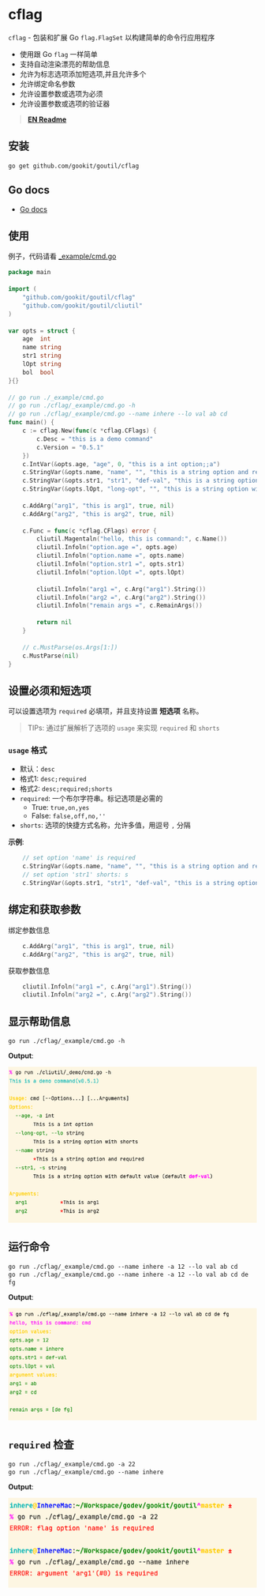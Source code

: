 # cflag

`cflag` - 包装和扩展 Go `flag.FlagSet` 以构建简单的命令行应用程序

- 使用跟 Go `flag` 一样简单
- 支持自动渲染漂亮的帮助信息
- 允许为标志选项添加短选项,并且允许多个
- 允许绑定命名参数
- 允许设置参数或选项为必须
- 允许设置参数或选项的验证器

> **[EN Readme](README.md)**

## 安装

```shell
go get github.com/gookit/goutil/cflag
```

## Go docs

- [Go docs](https://pkg.go.dev/github.com/gookit/goutil/cflag)

## 使用

例子，代码请看 [_example/cmd.go](_example/cmd.go)

```go title="cflag/_example/cmd.go"
package main

import (
	"github.com/gookit/goutil/cflag"
	"github.com/gookit/goutil/cliutil"
)

var opts = struct {
    age  int
    name string
    str1 string
    lOpt string
    bol  bool
}{}

// go run ./_example/cmd.go
// go run ./cflag/_example/cmd.go -h
// go run ./cflag/_example/cmd.go --name inhere --lo val ab cd
func main() {
	c := cflag.New(func(c *cflag.CFlags) {
		c.Desc = "this is a demo command"
		c.Version = "0.5.1"
	})
	c.IntVar(&opts.age, "age", 0, "this is a int option;;a")
	c.StringVar(&opts.name, "name", "", "this is a string option and required;true")
	c.StringVar(&opts.str1, "str1", "def-val", "this is a string option with default value;;s")
	c.StringVar(&opts.lOpt, "long-opt", "", "this is a string option with shorts;;lo")

	c.AddArg("arg1", "this is arg1", true, nil)
	c.AddArg("arg2", "this is arg2", true, nil)

	c.Func = func(c *cflag.CFlags) error {
		cliutil.Magentaln("hello, this is command:", c.Name())
		cliutil.Infoln("option.age =", opts.age)
		cliutil.Infoln("option.name =", opts.name)
		cliutil.Infoln("option.str1 =", opts.str1)
		cliutil.Infoln("option.lOpt =", opts.lOpt)

		cliutil.Infoln("arg1 =", c.Arg("arg1").String())
		cliutil.Infoln("arg2 =", c.Arg("arg2").String())
		cliutil.Infoln("remain args =", c.RemainArgs())

		return nil
	}

	// c.MustParse(os.Args[1:])
	c.MustParse(nil)
}
```

## 设置必须和短选项

可以设置选项为 `required` 必填项，并且支持设置 **短选项** 名称。

> TIPs: 通过扩展解析了选项的 `usage` 来实现 `required` 和 `shorts`

### `usage` 格式

- 默认：`desc`
- 格式1: `desc;required`
- 格式2: `desc;required;shorts`
- `required`: 一个布尔字符串。标记选项是必需的
  - True: `true,on,yes`
  - False: `false,off,no,''`
- `shorts`: 选项的快捷方式名称，允许多值，用逗号 `,` 分隔

**示例**:

```go
    // set option 'name' is required
	c.StringVar(&opts.name, "name", "", "this is a string option and required;true")
    // set option 'str1' shorts: s
	c.StringVar(&opts.str1, "str1", "def-val", "this is a string option with default value;;s")
```

## 绑定和获取参数

绑定参数信息

```go
	c.AddArg("arg1", "this is arg1", true, nil)
	c.AddArg("arg2", "this is arg2", true, nil)
```

获取参数信息

```go
	cliutil.Infoln("arg1 =", c.Arg("arg1").String())
	cliutil.Infoln("arg2 =", c.Arg("arg2").String())
```

## 显示帮助信息

```shell
go run ./cflag/_example/cmd.go -h
```

**Output**:

![cmd-help](_example/cmd-help.png)

## 运行命令

```shell
go run ./cflag/_example/cmd.go --name inhere -a 12 --lo val ab cd
go run ./cflag/_example/cmd.go --name inhere -a 12 --lo val ab cd de fg
```

**Output**:

![cmd-run](_example/cmd-run.png)

## `required` 检查

```shell
go run ./cflag/_example/cmd.go -a 22
go run ./cflag/_example/cmd.go --name inhere
```

**Output**:

![cmd-required.png](_example/cmd-required.png)

